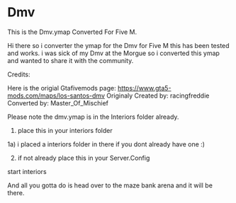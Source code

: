 # Dmv
This is the Dmv.ymap Converted For Five M. 

Hi there so i converter the ymap for the Dmv for Five M this has been tested and works. 
i was sick of my Dmv at the Morgue so i converted this ymap and wanted to share it with the community.

Credits:

Here is the origial Gtafivemods page: https://www.gta5-mods.com/maps/los-santos-dmv
Originaly Created by: racingfreddie 
Converted by: Master_Of_Mischief


Please note the dmv.ymap is in the Interiors folder already.

1. place this in your interiors folder

1a) i placed a interiors folder in there if you dont already have one :)

2) if not already place this in your Server.Config

start interiors

And all you gotta do is head over to the maze bank arena and it will be there.


